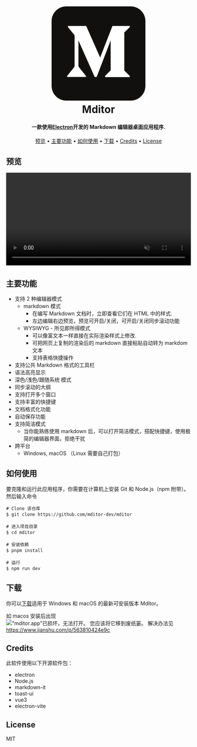 <h1 align="center">
  <br>
  <a href="https://github.com/mditor-dev/mditor">
  <img src="./public/icon.png" alt="">
  </a>
  <br>
  Mditor
  <br>
</h1>

<h4 align="center">一款使用<a href="http://electron.atom.io" target="_blank">Electron</a>开发的 Markdown 编辑器桌面应用程序.</h4>

<p align="center">
  <a href="#预览">预览</a> •
  <a href="#主要功能">主要功能</a> •
  <a href="#如何使用">如何使用</a> •
  <a href="#下载">下载</a> •
  <a href="#credits">Credits</a> •
  <a href="#license">License</a>
</p>

## 预览

<video src="https://user-images.githubusercontent.com/28827520/202234063-ce8d843c-d5db-4415-b8ad-60cfb5bf14e1.mov" style="width: 100%;height: auto" autoplay muted></video>

## 主要功能

- 支持 2 种编辑器模式
  - markdown 模式
    - 在编写 Markdown 文档时，立即查看它们在 HTML 中的样式.
    - 左边编辑右边预览，预览可开启/关闭，可开启/关闭同步滚动功能
  - WYSIWYG - 所见即所得模式
    - 可以像富文本一样直接在实际渲染样式上修改.
    - 可把网页上复制的渲染后的 markdown 直接粘贴自动转为 markdom 文本
    - 支持表格快捷操作
- 支持公共 Markdown 格式的工具栏
- 语法高亮显示
- 深色/浅色/跟随系统 模式
- 同步滚动的大纲
- 支持打开多个窗口
- 支持丰富的快捷键
- 文档格式化功能
- 自动保存功能
- 支持简洁模式
  - 当你能熟练使用 markdown 后，可以打开简洁模式，搭配快捷键，使用极简的编辑器界面，拒绝干扰
- 跨平台
  - Windows, macOS （Linux 需要自己打包）

## 如何使用

要克隆和运行此应用程序，你需要在计算机上安装 Git 和 Node.js（npm 附带）。
然后输入命令

```shell
# Clone 该仓库
$ git clone https://github.com/mditor-dev/mditor

# 进入项目目录
$ cd mditor

# 安装依赖
$ pnpm install

# 运行
$ npm run dev
```

## 下载

你可以[下载](https://github.com/mditor-dev/mditor/releases/)适用于 Windows 和 macOS 的最新可安装版本 Mditor。

如 macos 安装后出现
![“mditor.app”已损坏，无法打开。 您应该将它移到废纸篓。](https://user-images.githubusercontent.com/28827520/202251088-e5a5c171-5700-4bd3-aedf-595e5bdfcb16.png)
解决办法见<https://www.jianshu.com/p/563810424e9c>

## Credits

此软件使用以下开源软件包：

- electron
- Node.js
- markdown-it
- toast-ui
- vue3
- electron-vite

## License

MIT
